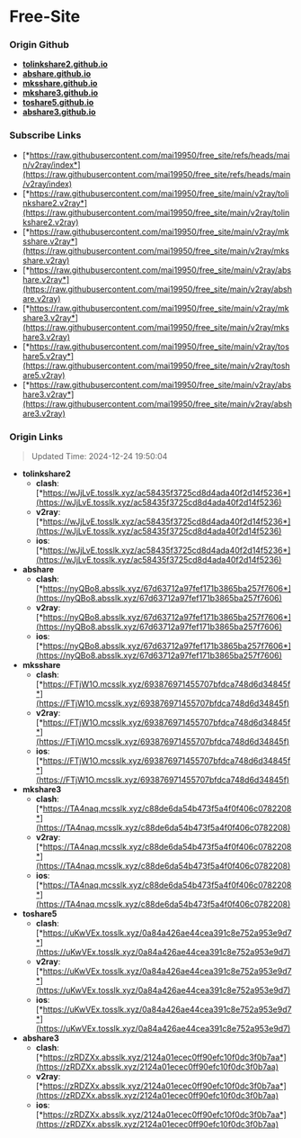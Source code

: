 # Free-Site

### Origin Github

- [**tolinkshare2.github.io**](https://github.com/tolinkshare2/tolinkshare2.github.io)
- [**abshare.github.io**](https://github.com/abshare/abshare.github.io)
- [**mksshare.github.io**](https://github.com/mksshare/mksshare.github.io)
- [**mkshare3.github.io**](https://github.com/mkshare3/mkshare3.github.io)
- [**toshare5.github.io**](https://github.com/toshare5/toshare5.github.io)
- [**abshare3.github.io**](https://github.com/abshare3/abshare3.github.io)

### Subscribe Links

- [*https://raw.githubusercontent.com/mai19950/free_site/refs/heads/main/v2ray/index*](https://raw.githubusercontent.com/mai19950/free_site/refs/heads/main/v2ray/index)
- [*https://raw.githubusercontent.com/mai19950/free_site/main/v2ray/tolinkshare2.v2ray*](https://raw.githubusercontent.com/mai19950/free_site/main/v2ray/tolinkshare2.v2ray)
- [*https://raw.githubusercontent.com/mai19950/free_site/main/v2ray/mksshare.v2ray*](https://raw.githubusercontent.com/mai19950/free_site/main/v2ray/mksshare.v2ray)
- [*https://raw.githubusercontent.com/mai19950/free_site/main/v2ray/abshare.v2ray*](https://raw.githubusercontent.com/mai19950/free_site/main/v2ray/abshare.v2ray)
- [*https://raw.githubusercontent.com/mai19950/free_site/main/v2ray/mkshare3.v2ray*](https://raw.githubusercontent.com/mai19950/free_site/main/v2ray/mkshare3.v2ray)
- [*https://raw.githubusercontent.com/mai19950/free_site/main/v2ray/toshare5.v2ray*](https://raw.githubusercontent.com/mai19950/free_site/main/v2ray/toshare5.v2ray)
- [*https://raw.githubusercontent.com/mai19950/free_site/main/v2ray/abshare3.v2ray*](https://raw.githubusercontent.com/mai19950/free_site/main/v2ray/abshare3.v2ray)

### Origin Links

> Updated Time: 2024-12-24 19:50:04

- **tolinkshare2**
  - **clash**: [*https://wJjLvE.tosslk.xyz/ac58435f3725cd8d4ada40f2d14f5236*](https://wJjLvE.tosslk.xyz/ac58435f3725cd8d4ada40f2d14f5236)
  - **v2ray**: [*https://wJjLvE.tosslk.xyz/ac58435f3725cd8d4ada40f2d14f5236*](https://wJjLvE.tosslk.xyz/ac58435f3725cd8d4ada40f2d14f5236)
  - **ios**: [*https://wJjLvE.tosslk.xyz/ac58435f3725cd8d4ada40f2d14f5236*](https://wJjLvE.tosslk.xyz/ac58435f3725cd8d4ada40f2d14f5236)
- **abshare**
  - **clash**: [*https://nyQBo8.absslk.xyz/67d63712a97fef171b3865ba257f7606*](https://nyQBo8.absslk.xyz/67d63712a97fef171b3865ba257f7606)
  - **v2ray**: [*https://nyQBo8.absslk.xyz/67d63712a97fef171b3865ba257f7606*](https://nyQBo8.absslk.xyz/67d63712a97fef171b3865ba257f7606)
  - **ios**: [*https://nyQBo8.absslk.xyz/67d63712a97fef171b3865ba257f7606*](https://nyQBo8.absslk.xyz/67d63712a97fef171b3865ba257f7606)
- **mksshare**
  - **clash**: [*https://FTjW1O.mcsslk.xyz/693876971455707bfdca748d6d34845f*](https://FTjW1O.mcsslk.xyz/693876971455707bfdca748d6d34845f)
  - **v2ray**: [*https://FTjW1O.mcsslk.xyz/693876971455707bfdca748d6d34845f*](https://FTjW1O.mcsslk.xyz/693876971455707bfdca748d6d34845f)
  - **ios**: [*https://FTjW1O.mcsslk.xyz/693876971455707bfdca748d6d34845f*](https://FTjW1O.mcsslk.xyz/693876971455707bfdca748d6d34845f)
- **mkshare3**
  - **clash**: [*https://TA4naq.mcsslk.xyz/c88de6da54b473f5a4f0f406c0782208*](https://TA4naq.mcsslk.xyz/c88de6da54b473f5a4f0f406c0782208)
  - **v2ray**: [*https://TA4naq.mcsslk.xyz/c88de6da54b473f5a4f0f406c0782208*](https://TA4naq.mcsslk.xyz/c88de6da54b473f5a4f0f406c0782208)
  - **ios**: [*https://TA4naq.mcsslk.xyz/c88de6da54b473f5a4f0f406c0782208*](https://TA4naq.mcsslk.xyz/c88de6da54b473f5a4f0f406c0782208)
- **toshare5**
  - **clash**: [*https://uKwVEx.tosslk.xyz/0a84a426ae44cea391c8e752a953e9d7*](https://uKwVEx.tosslk.xyz/0a84a426ae44cea391c8e752a953e9d7)
  - **v2ray**: [*https://uKwVEx.tosslk.xyz/0a84a426ae44cea391c8e752a953e9d7*](https://uKwVEx.tosslk.xyz/0a84a426ae44cea391c8e752a953e9d7)
  - **ios**: [*https://uKwVEx.tosslk.xyz/0a84a426ae44cea391c8e752a953e9d7*](https://uKwVEx.tosslk.xyz/0a84a426ae44cea391c8e752a953e9d7)
- **abshare3**
  - **clash**: [*https://zRDZXx.absslk.xyz/2124a01ecec0ff90efc10f0dc3f0b7aa*](https://zRDZXx.absslk.xyz/2124a01ecec0ff90efc10f0dc3f0b7aa)
  - **v2ray**: [*https://zRDZXx.absslk.xyz/2124a01ecec0ff90efc10f0dc3f0b7aa*](https://zRDZXx.absslk.xyz/2124a01ecec0ff90efc10f0dc3f0b7aa)
  - **ios**: [*https://zRDZXx.absslk.xyz/2124a01ecec0ff90efc10f0dc3f0b7aa*](https://zRDZXx.absslk.xyz/2124a01ecec0ff90efc10f0dc3f0b7aa)
